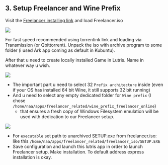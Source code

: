 
## 3. Setup Freelancer and Wine Prefix

Visit the [Freelancer installing link](<https://discoverygc.com/forums/showthread.php?tid=126999>) and load Freelancer.iso

![]({{.StaticRoot}}article_freelancer_setup_at_linux/freelancer_install.png)

For fast speed recommended using torrentink link and loading via Transmission (or Qbittorrent). Unpack the iso with archive program to some folder (i used Ark app coming as default in Kubuntu).

After that u need to create locally installed Game in Lutris. Name in whatever way u wish.

![]({{.StaticRoot}}article_freelancer_setup_at_linux/freelancer_install_wine_prefix.png)

- The important part u need to select 32 `Prefix architecture` inside (even if your OS has installed 64 bit Wine, it still supports 32 bit running)
- And u need to select any empty dedicated folder for `Wine prefix` (I chose `/home/naa/apps/freelancer_related/wine_prefix_freelancer_online`)
    - that ensures a fresh copy of Windows Filesystem emulation will be used with dedication to our Freelancer setup.

![]({{.StaticRoot}}article_freelancer_setup_at_linux/freelancer_install_game_options.png)

- For `executable` set path to unarchived SETUP.exe from freelancer.iso: like this `/home/naa/apps/freelancer_related/freelancer_iso/SETUP.EXE`
- Save configuration and launch this lutris app in order to launch Freelancer setup. Make installation. To default address express installation is okay.
